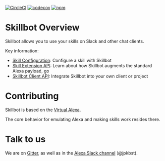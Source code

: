 [![CircleCI](https://circleci.com/gh/skillbotio/client.svg?style=svg&circle-token=99112ca7ffc59b0d4d5604ff7fdda32abe84e214)](https://circleci.com/gh/skillbotio/client)
[![codecov](https://codecov.io/gh/skillbotio/client/branch/master/graph/badge.svg?token=MXXLxo9NlP)](https://codecov.io/gh/skillbotio/client)
[![npm](https://img.shields.io/npm/v/skillbot-client.svg)](https://npmjs.com/package/skillbot-client)

# Skillbot Overview
Skillbot allows you to use your skills on Slack and other chat clients.

Key information:
* [Skill Configuration](docs/SKILL_SETUP.md): Configure a skill with Skillbot
* [Skill Extension API](docs/SKILL_EXTENSION_API.md): Learn about how Skillbot augments the standard Alexa payload, go
* [Skillbot Client API](docs/SKILLBOT_CLIENT_API.md): Integrate Skillbot into your own client or project

# Contributing
Skillbot is based on the [Virtual Alexa](https://github.com/bespoken/virtual-alexa).

The core behavior for emulating Alexa and making skills work resides there.

# Talk to us
We are on [Gitter](https://gitter.im/bespoken/bst), as well as in the [Alexa Slack channel](http://alexaslack.com) (@jpkbst).